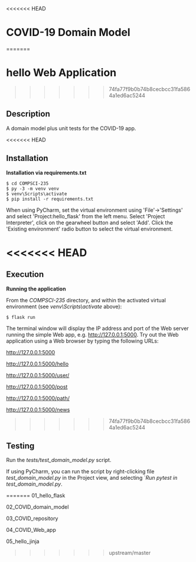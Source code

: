 <<<<<<< HEAD
# COVID-19 Domain Model
=======
# hello Web Application
>>>>>>> 74fa77f9b0b74b8cecbcc31fa5864a1ed6ac5244

## Description

A domain model plus unit tests for the COVID-19 app.

<<<<<<< HEAD
## Installation

**Installation via requirements.txt**

```shell
$ cd COMPSCI-235
$ py -3 -m venv venv
$ venv\Scripts\activate
$ pip install -r requirements.txt
```

When using PyCharm, set the virtual environment using 'File'->'Settings' and select 'Project:hello_flask' from the left menu. Select 'Project Interpreter', click on the gearwheel button and select 'Add'. Click the 'Existing environment' radio button to select the virtual environment. 

<<<<<<< HEAD
=======
## Execution

**Running the application**

From the *COMPSCI-235* directory, and within the activated virtual environment (see *venv\Scripts\activate* above):

````shell
$ flask run
```` 

The terminal window will display the IP address and port of the Web server running the simple Web app, e.g. http://127.0.0.1:5000. Try out the Web application using a Web browser by typing the following URLs:

http://127.0.0.1:5000

http://127.0.0.1:5000/hello

http://127.0.0.1:5000/user/<your-name>

http://127.0.0.1:5000/post<id>

http://127.0.0.1:5000/path/<path>

http://127.0.0.1:5000/news


>>>>>>> 74fa77f9b0b74b8cecbcc31fa5864a1ed6ac5244
## Testing

Run the *tests/test_domain_model.py* script. 

If using PyCharm, you can run the script by right-clicking file *test_domain_model.py* in the Project view, and selecting `*Run pytest in test_domain_model.py*.

 
=======
01_hello_flask

02_COVID_domain_model

03_COVID_repository

04_COVID_Web_app

05_hello_jinja
>>>>>>> upstream/master
